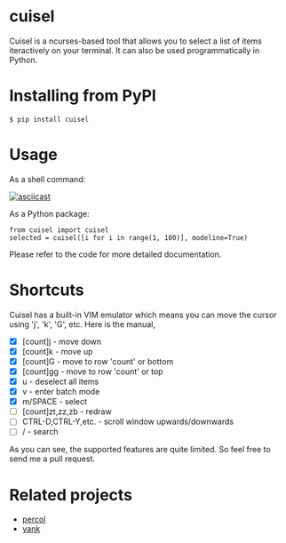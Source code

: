 # cuisel

Cuisel is a ncurses-based tool that allows you to select a list of items iteractively on your terminal. It can also be used programmatically in Python.

# Installing from PyPI

```
$ pip install cuisel
```

# Usage

As a shell command:

[![asciicast](https://asciinema.org/a/236084.svg)](https://asciinema.org/a/236084)

As a Python package:

```
from cuisel import cuisel
selected = cuisel([i for i in range(1, 100)], modeline=True)
```

Please refer to the code for more detailed documentation.

# Shortcuts

Cuisel has a built-in VIM emulator which means you can move the cursor using 'j', 'k', 'G', etc. Here is the manual,

- [x] [count]j - move down
- [x] [count]k - move up
- [x] [count]G - move to row 'count' or bottom
- [x] [count]gg - move to row 'count' or top
- [x] u - deselect all items
- [x] v - enter batch mode
- [x] m/SPACE - select
- [ ] [count]zt,zz,zb - redraw
- [ ] CTRL-D,CTRL-Y,etc. - scroll window upwards/downwards
- [ ] / - search

As you can see, the supported features are quite limited. So feel free to send me a pull request.

# Related projects

* [percol](https://github.com/mooz/percol)
* [yank](https://github.com/mptre/yank)
